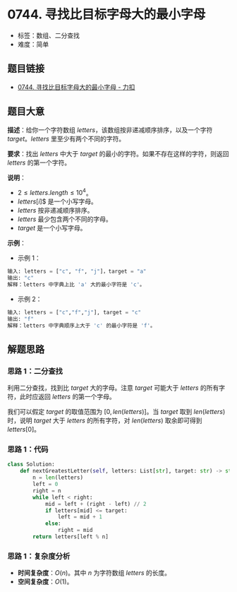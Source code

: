# 0744. 寻找比目标字母大的最小字母

- 标签：数组、二分查找
- 难度：简单

## 题目链接

- [0744. 寻找比目标字母大的最小字母 - 力扣](https://leetcode.cn/problems/find-smallest-letter-greater-than-target/)

## 题目大意

**描述**：给你一个字符数组 $letters$，该数组按非递减顺序排序，以及一个字符 $target$。$letters$ 里至少有两个不同的字符。

**要求**：找出 $letters$ 中大于 $target$ 的最小的字符。如果不存在这样的字符，则返回 $letters$ 的第一个字符。

**说明**：

- $2 \le letters.length \le 10^4$。
- $letters[i]$$ 是一个小写字母。
- $letters$ 按非递减顺序排序。
- $letters$ 最少包含两个不同的字母。
- $target$ 是一个小写字母。

**示例**：

- 示例 1：

```python
输入: letters = ["c", "f", "j"]，target = "a"
输出: "c"
解释：letters 中字典上比 'a' 大的最小字符是 'c'。
```

- 示例 2：

```python
输入: letters = ["c","f","j"], target = "c"
输出: "f"
解释：letters 中字典顺序上大于 'c' 的最小字符是 'f'。
```

## 解题思路

### 思路 1：二分查找

利用二分查找，找到比 $target$ 大的字母。注意 $target$ 可能大于 $letters$ 的所有字符，此时应返回 $letters$ 的第一个字母。

我们可以假定 $target$ 的取值范围为 $[0, len(letters)]$。当 $target$ 取到 $len(letters)$ 时，说明 $target$ 大于 $letters$ 的所有字符，对 $len(letters)$ 取余即可得到 $letters[0]$。

### 思路 1：代码

```python
class Solution:
    def nextGreatestLetter(self, letters: List[str], target: str) -> str:
        n = len(letters)
        left = 0
        right = n
        while left < right:
            mid = left + (right - left) // 2
            if letters[mid] <= target:
                left = mid + 1
            else:
                right = mid
        return letters[left % n]
```

### 思路 1：复杂度分析

- **时间复杂度**：$O(n)$。其中 $n$ 为字符数组 $letters$ 的长度。
- **空间复杂度**：$O(1)$。

